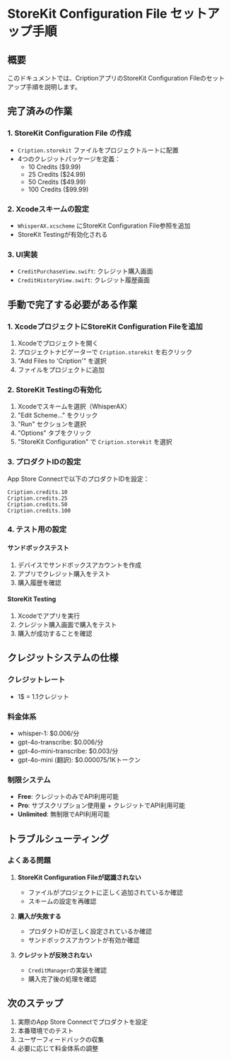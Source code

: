 # StoreKit Configuration File セットアップ手順

## 概要
このドキュメントでは、CriptionアプリのStoreKit Configuration Fileのセットアップ手順を説明します。

## 完了済みの作業

### 1. StoreKit Configuration File の作成
- `Cription.storekit` ファイルをプロジェクトルートに配置
- 4つのクレジットパッケージを定義：
  - 10 Credits ($9.99)
  - 25 Credits ($24.99) 
  - 50 Credits ($49.99)
  - 100 Credits ($99.99)

### 2. Xcodeスキームの設定
- `WhisperAX.xcscheme` にStoreKit Configuration File参照を追加
- StoreKit Testingが有効化される

### 3. UI実装
- `CreditPurchaseView.swift`: クレジット購入画面
- `CreditHistoryView.swift`: クレジット履歴画面

## 手動で完了する必要がある作業

### 1. XcodeプロジェクトにStoreKit Configuration Fileを追加

1. Xcodeでプロジェクトを開く
2. プロジェクトナビゲーターで `Cription.storekit` を右クリック
3. "Add Files to 'Cription'" を選択
4. ファイルをプロジェクトに追加

### 2. StoreKit Testingの有効化

1. Xcodeでスキームを選択（WhisperAX）
2. "Edit Scheme..." をクリック
3. "Run" セクションを選択
4. "Options" タブをクリック
5. "StoreKit Configuration" で `Cription.storekit` を選択

### 3. プロダクトIDの設定

App Store Connectで以下のプロダクトIDを設定：

```
Cription.credits.10
Cription.credits.25
Cription.credits.50
Cription.credits.100
```

### 4. テスト用の設定

#### サンドボックステスト
1. デバイスでサンドボックスアカウントを作成
2. アプリでクレジット購入をテスト
3. 購入履歴を確認

#### StoreKit Testing
1. Xcodeでアプリを実行
2. クレジット購入画面で購入をテスト
3. 購入が成功することを確認

## クレジットシステムの仕様

### クレジットレート
- 1$ = 1.1クレジット

### 料金体系
- whisper-1: $0.006/分
- gpt-4o-transcribe: $0.006/分
- gpt-4o-mini-transcribe: $0.003/分
- gpt-4o-mini (翻訳): $0.000075/1Kトークン

### 制限システム
- **Free**: クレジットのみでAPI利用可能
- **Pro**: サブスクリプション使用量 + クレジットでAPI利用可能
- **Unlimited**: 無制限でAPI利用可能

## トラブルシューティング

### よくある問題

1. **StoreKit Configuration Fileが認識されない**
   - ファイルがプロジェクトに正しく追加されているか確認
   - スキームの設定を再確認

2. **購入が失敗する**
   - プロダクトIDが正しく設定されているか確認
   - サンドボックスアカウントが有効か確認

3. **クレジットが反映されない**
   - `CreditManager`の実装を確認
   - 購入完了後の処理を確認

## 次のステップ

1. 実際のApp Store Connectでプロダクトを設定
2. 本番環境でのテスト
3. ユーザーフィードバックの収集
4. 必要に応じて料金体系の調整
